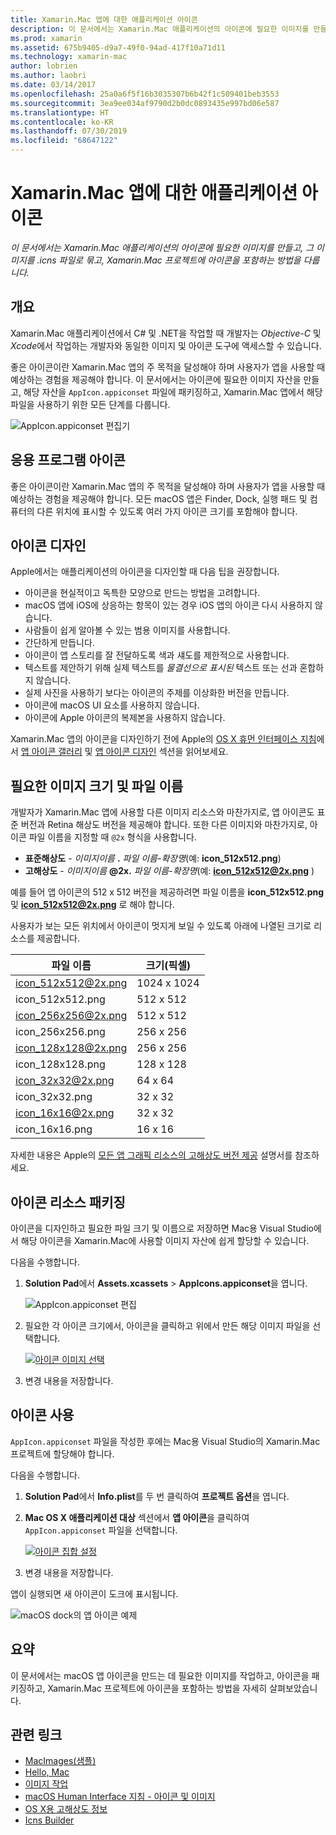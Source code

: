 ```yaml
---
title: Xamarin.Mac 앱에 대한 애플리케이션 아이콘
description: 이 문서에서는 Xamarin.Mac 애플리케이션의 아이콘에 필요한 이미지를 만들고, 그 이미지를 .icns 파일로 묶고, Xamarin.Mac 프로젝트에 아이콘을 포함하는 방법을 다룹니다.
ms.prod: xamarin
ms.assetid: 675b9405-d9a7-49f0-94ad-417f10a71d11
ms.technology: xamarin-mac
author: lobrien
ms.author: laobri
ms.date: 03/14/2017
ms.openlocfilehash: 25a0a6f5f16b3035307b6b42f1c509401beb3553
ms.sourcegitcommit: 3ea9ee034af9790d2b0dc0893435e997bd06e587
ms.translationtype: HT
ms.contentlocale: ko-KR
ms.lasthandoff: 07/30/2019
ms.locfileid: "68647122"
---
```

# <a name="application-icon-for-xamarinmac-apps"></a>Xamarin.Mac 앱에 대한 애플리케이션 아이콘

_이 문서에서는 Xamarin.Mac 애플리케이션의 아이콘에 필요한 이미지를 만들고, 그 이미지를 .icns 파일로 묶고, Xamarin.Mac 프로젝트에 아이콘을 포함하는 방법을 다룹니다._


## <a name="overview"></a>개요

Xamarin.Mac 애플리케이션에서 C# 및 .NET을 작업할 때 개발자는 *Objective-C* 및 *Xcode*에서 작업하는 개발자와 동일한 이미지 및 아이콘 도구에 액세스할 수 있습니다.

좋은 아이콘이란 Xamarin.Mac 앱의 주 목적을 달성해야 하며 사용자가 앱을 사용할 때 예상하는 경험을 제공해야 합니다. 이 문서에서는 아이콘에 필요한 이미지 자산을 만들고, 해당 자산을 `AppIcon.appiconset` 파일에 패키징하고, Xamarin.Mac 앱에서 해당 파일을 사용하기 위한 모든 단계를 다룹니다.

![AppIcon.appiconset 편집기](app-icon-images/intro01.png "AppIcon.appiconset 편집기")


## <a name="application-icon"></a>응용 프로그램 아이콘

좋은 아이콘이란 Xamarin.Mac 앱의 주 목적을 달성해야 하며 사용자가 앱을 사용할 때 예상하는 경험을 제공해야 합니다. 모든 macOS 앱은 Finder, Dock, 실행 패드 및 컴퓨터의 다른 위치에 표시할 수 있도록 여러 가지 아이콘 크기를 포함해야 합니다.


## <a name="designing-the-icon"></a>아이콘 디자인

Apple에서는 애플리케이션의 아이콘을 디자인할 때 다음 팁을 권장합니다.

- 아이콘을 현실적이고 독특한 모양으로 만드는 방법을 고려합니다.
- macOS 앱에 iOS에 상응하는 항목이 있는 경우 iOS 앱의 아이콘 다시 사용하지 않습니다.
- 사람들이 쉽게 알아볼 수 있는 범용 이미지를 사용합니다.
- 간단하게 만듭니다.
- 아이콘이 앱 스토리를 잘 전달하도록 색과 섀도를 제한적으로 사용합니다.
- 텍스트를 제안하기 위해 실제 텍스트를 _물결선으로 표시된_ 텍스트 또는 선과 혼합하지 않습니다.
- 실제 사진을 사용하기 보다는 아이콘의 주제를 이상화한 버전을 만듭니다.
- 아이콘에 macOS UI 요소를 사용하지 않습니다.
- 아이콘에 Apple 아이콘의 복제본을 사용하지 않습니다.

Xamarin.Mac 앱의 아이콘을 디자인하기 전에 Apple의 [OS X 휴먼 인터페이스 지침](https://developer.apple.com/library/mac/documentation/UserExperience/Conceptual/OSXHIGuidelines/)에서 [앱 아이콘 갤러리](https://developer.apple.com/library/mac/documentation/UserExperience/Conceptual/OSXHIGuidelines/Gallery.html#//apple_ref/doc/uid/20000957-CH88-SW1) 및 [앱 아이콘 디자인](https://developer.apple.com/library/mac/documentation/UserExperience/Conceptual/OSXHIGuidelines/Designing.html#//apple_ref/doc/uid/20000957-CH87-SW1) 섹션을 읽어보세요.


## <a name="required-image-sizes-and-filenames"></a>필요한 이미지 크기 및 파일 이름

개발자가 Xamarin.Mac 앱에 사용할 다른 이미지 리소스와 마찬가지로, 앱 아이콘도 표준 버전과 Retina 해상도 버전을 제공해야 합니다. 또한 다른 이미지와 마찬가지로, 아이콘 파일 이름을 지정할 때 `@2x` 형식을 사용합니다.

- **표준해상도**  - _이미지이름_ **.** _파일 이름-확장명_(예: **icon_512x512.png**)
- **고해상도**  - _이미지이름_ **@2x.** _파일 이름-확장명_(예: **icon_512x512@2x.png** )

예를 들어 앱 아이콘의 512 x 512 버전을 제공하려면 파일 이름을 **icon_512x512.png** 및 **icon_512x512@2x.png** 로 해야 합니다.

사용자가 보는 모든 위치에서 아이콘이 멋지게 보일 수 있도록 아래에 나열된 크기로 리소스를 제공합니다.

|파일 이름|크기(픽셀)|
|---|---|
|icon_512x512@2x.png|1024 x 1024|
|icon_512x512.png|512 x 512|
|icon_256x256@2x.png|512 x 512|
|icon_256x256.png|256 x 256|
|icon_128x128@2x.png|256 x 256|
|icon_128x128.png|128 x 128|
|icon_32x32@2x.png|64 x 64|
|icon_32x32.png|32 x 32|
|icon_16x16@2x.png|32 x 32|
|icon_16x16.png|16 x 16|

자세한 내용은 Apple의 [모든 앱 그래픽 리소스의 고해상도 버전 제공](https://developer.apple.com/library/mac/documentation/GraphicsAnimation/Conceptual/HighResolutionOSX/Optimizing/Optimizing.html#//apple_ref/doc/uid/TP40012302-CH7-SW3) 설명서를 참조하세요.


## <a name="packaging-the-icon-resources"></a>아이콘 리소스 패키징

아이콘을 디자인하고 필요한 파일 크기 및 이름으로 저장하면 Mac용 Visual Studio에서 해당 아이콘을 Xamarin.Mac에 사용할 이미지 자산에 쉽게 할당할 수 있습니다.

다음을 수행합니다.

1. **Solution Pad**에서 **Assets.xcassets** > **AppIcons.appiconset**을 엽니다. 

    ![AppIcon.appiconset 편집](app-icon-images/intro01.png "AppIcon.appiconset 편집")
2. 필요한 각 아이콘 크기에서, 아이콘을 클릭하고 위에서 만든 해당 이미지 파일을 선택합니다. 

    [![아이콘 이미지 선택](app-icon-images/intro02.png "아이콘 이미지 선택")](app-icon-images/intro02-large.png#lightbox)
3. 변경 내용을 저장합니다.


## <a name="using-the-icon"></a>아이콘 사용

`AppIcon.appiconset` 파일을 작성한 후에는 Mac용 Visual Studio의 Xamarin.Mac 프로젝트에 할당해야 합니다.

다음을 수행합니다.

1. **Solution Pad**에서 **Info.plist**를 두 번 클릭하여 **프로젝트 옵션**을 엽니다.
2. **Mac OS X 애플리케이션 대상** 섹션에서 **앱 아이콘**을 클릭하여 `AppIcon.appiconset` 파일을 선택합니다. 

    [![아이콘 집합 설정](app-icon-images/icon01.png "아이콘 집합 설정")](app-icon-images/icon01-large.png#lightbox)
3. 변경 내용을 저장합니다.

앱이 실행되면 새 아이콘이 도크에 표시됩니다.

![macOS dock의 앱 아이콘 예제](app-icon-images/icon04.png "macOS dock의 앱 아이콘 예제")


## <a name="summary"></a>요약

이 문서에서는 macOS 앱 아이콘을 만드는 데 필요한 이미지를 작업하고, 아이콘을 패키징하고, Xamarin.Mac 프로젝트에 아이콘을 포함하는 방법을 자세히 살펴보았습니다.


## <a name="related-links"></a>관련 링크

- [MacImages(샘플)](https://docs.microsoft.com/samples/xamarin/mac-samples/macimages)
- [Hello, Mac](~/mac/get-started/hello-mac.md)
- [이미지 작업](~/mac/app-fundamentals/image.md)
- [macOS Human Interface 지침 - 아이콘 및 이미지](https://developer.apple.com/macos/human-interface-guidelines/icons-and-images/image-size-and-resolution/)
- [OS X용 고해상도 정보](https://developer.apple.com/library/content/documentation/GraphicsAnimation/Conceptual/HighResolutionOSX/Introduction/Introduction.html)
- [Icns Builder](https://itunes.apple.com/us/app/icns-builder/id554660130?mt=12)
